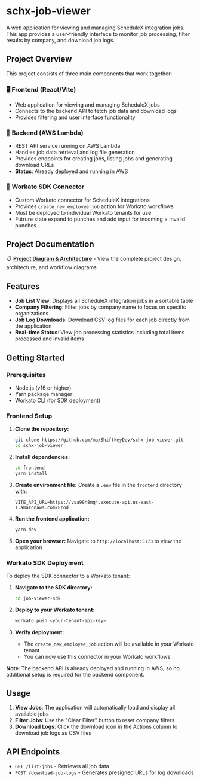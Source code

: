 # schx-job-viewer

A web application for viewing and managing ScheduleX integration jobs. This app provides a user-friendly interface to monitor job processing, filter results by company, and download job logs.

## Project Overview

This project consists of three main components that work together:

### 🖥️ **Frontend (React/Vite)**

- Web application for viewing and managing ScheduleX jobs
- Connects to the backend API to fetch job data and download logs
- Provides filtering and user interface functionality

### 🔧 **Backend (AWS Lambda)**

- REST API service running on AWS Lambda
- Handles job data retrieval and log file generation
- Provides endpoints for creating jobs, listing jobs and generating download URLs
- **Status**: Already deployed and running in AWS

### 🔌 **Workato SDK Connector**

- Custom Workato connector for ScheduleX integrations
- Provides `create_new_employee_job` action for Workato workflows
- Must be deployed to individual Workato tenants for use
- Futrure state expand to punches and add input for incoming + invalid punches

## Project Documentation

📋 **[Project Diagram & Architecture](https://miro.com/app/board/uXjVIqTyRNc=/)** - View the complete project design, architecture, and workflow diagrams

## Features

- **Job List View**: Displays all ScheduleX integration jobs in a sortable table
- **Company Filtering**: Filter jobs by company name to focus on specific organizations
- **Job Log Downloads**: Download CSV log files for each job directly from the application
- **Real-time Status**: View job processing statistics including total items processed and invalid items

## Getting Started

### Prerequisites

- Node.js (v16 or higher)
- Yarn package manager
- Workato CLI (for SDK deployment)

### Frontend Setup

1. **Clone the repository:**

   ```bash
   git clone https://github.com/maxShiftkeyDev/schx-job-viewer.git
   cd schx-job-viewer
   ```

2. **Install dependencies:**

   ```bash
   cd frontend
   yarn install
   ```

3. **Create environment file:**
   Create a `.env` file in the `frontend` directory with:

   ```
   VITE_API_URL=https://vsa99h8mq4.execute-api.us-east-1.amazonaws.com/Prod
   ```

4. **Run the frontend application:**

   ```bash
   yarn dev
   ```

5. **Open your browser:**
   Navigate to `http://localhost:5173` to view the application

### Workato SDK Deployment

To deploy the SDK connector to a Workato tenant:

1. **Navigate to the SDK directory:**

   ```bash
   cd job-viewer-sdk
   ```

2. **Deploy to your Workato tenant:**

   ```bash
   workato push <your-tenant-api-key>
   ```

3. **Verify deployment:**
   - The `create_new_employee_job` action will be available in your Workato tenant
   - You can now use this connector in your Workato workflows

**Note**: The backend API is already deployed and running in AWS, so no additional setup is required for the backend component.

## Usage

1. **View Jobs**: The application will automatically load and display all available jobs
2. **Filter Jobs**: Use the "Clear Filter" button to reset company filters
3. **Download Logs**: Click the download icon in the Actions column to download job logs as CSV files

## API Endpoints

- `GET /list-jobs` - Retrieves all job data
- `POST /download-job-logs` - Generates presigned URLs for log downloads

